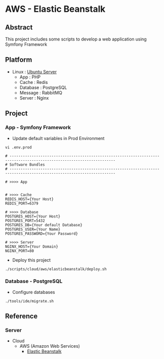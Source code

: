 # AWS - Elastic Beanstalk

## Abstract

This project includes some scripts to develop a web application using Symfony Framework

## Platform 

* Linux : [Ubuntu Server](https://ubuntu.com/download/server/arm)
  * App : PHP
  * Cache : Redis
  * Database : PostgreSQL
  * Message : RabbitMQ
  * Server : Nginx

## Project

### App - Symfony Framework

* Update default variables in Prod Environment

```
vi .env.prod

# ----------------------------------------------------------------------------------------------------------------------
# Software Bundles
# ----------------------------------------------------------------------------------------------------------------------

# >>>> App


# >>>> Cache
REDIS_HOST={Your Host}
REDIS_PORT=6379

# >>>> Database
POSTGRES_HOST={Your Host}
POSTGRES_PORT=5432
POSTGRES_DB={Your default Database}
POSTGRES_USER={Your Name}
POSTGRES_PASSWORD={Your Password}

# >>>> Server
NGINX_HOST={Your Domain}
NGINX_PORT=80
```

* Deploy this project

```
./scripts/cloud/aws/elasticbeanstalk/deploy.sh
```

### Database - PostgreSQL

* Configure databases

```
./tools/ide/migrate.sh
```

## Reference

### Server

* Cloud
    * AWS (Amazon Web Services)
        * [Elastic Beanstalk](https://aws.amazon.com/ko/elasticbeanstalk)
